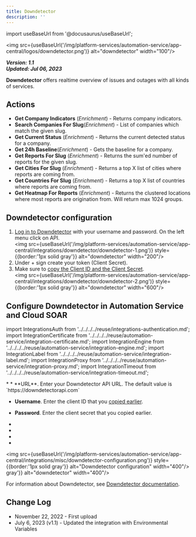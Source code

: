 ```yaml
---
title: Downdetector
description: ''
---
```

import useBaseUrl from '@docusaurus/useBaseUrl';

<img src={useBaseUrl('/img/platform-services/automation-service/app-central/logos/downdetector.png')} alt="downdetector" width="100"/>

***Version: 1.1  
Updated: Jul 06, 2023***

**Downdetector** offers realtime overview of issues and outages with all kinds of services.

## Actions

* **Get Company Indicators** (*Enrichment*) - Returns company indicators.
* **Search Companies For Slug**(*Enrichment*) - List of companies which match the given slug.
* **Get Current Status** (*Enrichment*) - Returns the current detected status for a company.
* **Get 24h Baseline**(*Enrichment*) - Gets the baseline for a company.
* **Get Reports For Slug** (*Enrichment*) - Returns the sum'ed number of reports for the given slug.
* **Get Cities For Slug** (*Enrichment*) - Returns a top X list of cities where reports are coming from.
* **Get Countries For Slug** (*Enrichment*) - Returns a top X list of countries where reports are coming from.
* **Get Heatmap For Reports** (*Enrichment*) - Returns the clustered locations where most reports are origination from. Will return max 1024 groups.

## Downdetector configuration

1. [Log in to Downdetector](https://enterprise.downdetector.com/login/) with your username and password. On the left menu click on API.<br/><img src={useBaseUrl('/img/platform-services/automation-service/app-central/integrations/downdetector/downdetector-1.png')} style={{border:'1px solid gray'}} alt="downdetector" width="200"/>
1. Under + sign create your token (Client Secret). 
1. Make sure to [copy the Client ID and the Client Secret](https://cookbooks.downdetectorapi.com/cookbooks/Generating-tokens-and-credentials.html).<br/><img src={useBaseUrl('/img/platform-services/automation-service/app-central/integrations/downdetector/downdetector-2.png')} style={{border:'1px solid gray'}} alt="downdetector" width="600"/>

## Configure Downdetector in Automation Service and Cloud SOAR

import IntegrationsAuth from '../../../../reuse/integrations-authentication.md';
import IntegrationCertificate from '../../../../reuse/automation-service/integration-certificate.md';
import IntegrationEngine from '../../../../reuse/automation-service/integration-engine.md';
import IntegrationLabel from '../../../../reuse/automation-service/integration-label.md';
import IntegrationProxy from '../../../../reuse/automation-service/integration-proxy.md';
import IntegrationTimeout from '../../../../reuse/automation-service/integration-timeout.md';

<IntegrationsAuth/>
* <IntegrationLabel/>
* **URL**. Enter your Downdetector API URL. The default value is `https://downdetectorapi.com`

* **Username**. Enter the client ID that you [copied earlier](#downdetector-configuration).

* **Password**. Enter the client secret that you copied earlier. 
* <IntegrationCertificate/>
* <IntegrationTimeout/>
* <IntegrationEngine/>
* <IntegrationProxy/>

<img src={useBaseUrl('/img/platform-services/automation-service/app-central/integrations/misc/downdetector-configuration.png')} style={{border:'1px solid gray'}} alt="Downdetector configuration" width="400"/> gray'}} alt="downdetector" width="400"/>

For information about Downdetector, see [Downdetector documentation](https://downdetectorapi.com/v2/docs/).
  
## Change Log

* November 22, 2022 - First upload
* July 6, 2023 (v1.1) - Updated the integration with Environmental Variables
